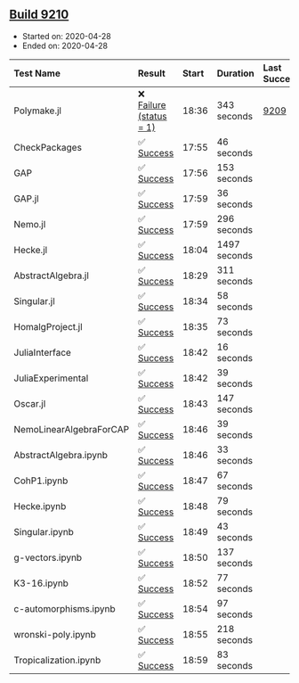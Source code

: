 ## [Build 9210](https://oscarci.mathematik.uni-kl.de/job/oscar/9210/)

* Started on: 2020-04-28
* Ended on: 2020-04-28

| Test Name    | Result | Start | Duration | Last Success | First Failure |
|:-------------|:-------|:------|:---------|:-------------|:--------------|
| Polymake.jl | ❌ [Failure (status = 1)](https://oscarci.mathematik.uni-kl.de/job/oscar/9210/artifact/logs/build-9210/Polymake.jl.log) | 18:36 | 343 seconds | [9209](https://oscarci.mathematik.uni-kl.de/job/oscar/9209/) | [9210](https://oscarci.mathematik.uni-kl.de/job/oscar/9210/) |
| CheckPackages | ✅ [Success](https://oscarci.mathematik.uni-kl.de/job/oscar/9210/artifact/logs/build-9210/CheckPackages.log) | 17:55 | 46 seconds |  |  |
| GAP | ✅ [Success](https://oscarci.mathematik.uni-kl.de/job/oscar/9210/artifact/logs/build-9210/GAP.log) | 17:56 | 153 seconds |  |  |
| GAP.jl | ✅ [Success](https://oscarci.mathematik.uni-kl.de/job/oscar/9210/artifact/logs/build-9210/GAP.jl.log) | 17:59 | 36 seconds |  |  |
| Nemo.jl | ✅ [Success](https://oscarci.mathematik.uni-kl.de/job/oscar/9210/artifact/logs/build-9210/Nemo.jl.log) | 17:59 | 296 seconds |  |  |
| Hecke.jl | ✅ [Success](https://oscarci.mathematik.uni-kl.de/job/oscar/9210/artifact/logs/build-9210/Hecke.jl.log) | 18:04 | 1497 seconds |  |  |
| AbstractAlgebra.jl | ✅ [Success](https://oscarci.mathematik.uni-kl.de/job/oscar/9210/artifact/logs/build-9210/AbstractAlgebra.jl.log) | 18:29 | 311 seconds |  |  |
| Singular.jl | ✅ [Success](https://oscarci.mathematik.uni-kl.de/job/oscar/9210/artifact/logs/build-9210/Singular.jl.log) | 18:34 | 58 seconds |  |  |
| HomalgProject.jl | ✅ [Success](https://oscarci.mathematik.uni-kl.de/job/oscar/9210/artifact/logs/build-9210/HomalgProject.jl.log) | 18:35 | 73 seconds |  |  |
| JuliaInterface | ✅ [Success](https://oscarci.mathematik.uni-kl.de/job/oscar/9210/artifact/logs/build-9210/JuliaInterface.log) | 18:42 | 16 seconds |  |  |
| JuliaExperimental | ✅ [Success](https://oscarci.mathematik.uni-kl.de/job/oscar/9210/artifact/logs/build-9210/JuliaExperimental.log) | 18:42 | 39 seconds |  |  |
| Oscar.jl | ✅ [Success](https://oscarci.mathematik.uni-kl.de/job/oscar/9210/artifact/logs/build-9210/Oscar.jl.log) | 18:43 | 147 seconds |  |  |
| NemoLinearAlgebraForCAP | ✅ [Success](https://oscarci.mathematik.uni-kl.de/job/oscar/9210/artifact/logs/build-9210/NemoLinearAlgebraForCAP.log) | 18:46 | 39 seconds |  |  |
| AbstractAlgebra.ipynb | ✅ [Success](https://oscarci.mathematik.uni-kl.de/job/oscar/9210/artifact/logs/build-9210/AbstractAlgebra.ipynb.log) | 18:46 | 33 seconds |  |  |
| CohP1.ipynb | ✅ [Success](https://oscarci.mathematik.uni-kl.de/job/oscar/9210/artifact/logs/build-9210/CohP1.ipynb.log) | 18:47 | 67 seconds |  |  |
| Hecke.ipynb | ✅ [Success](https://oscarci.mathematik.uni-kl.de/job/oscar/9210/artifact/logs/build-9210/Hecke.ipynb.log) | 18:48 | 79 seconds |  |  |
| Singular.ipynb | ✅ [Success](https://oscarci.mathematik.uni-kl.de/job/oscar/9210/artifact/logs/build-9210/Singular.ipynb.log) | 18:49 | 43 seconds |  |  |
| g-vectors.ipynb | ✅ [Success](https://oscarci.mathematik.uni-kl.de/job/oscar/9210/artifact/logs/build-9210/g-vectors.ipynb.log) | 18:50 | 137 seconds |  |  |
| K3-16.ipynb | ✅ [Success](https://oscarci.mathematik.uni-kl.de/job/oscar/9210/artifact/logs/build-9210/K3-16.ipynb.log) | 18:52 | 77 seconds |  |  |
| c-automorphisms.ipynb | ✅ [Success](https://oscarci.mathematik.uni-kl.de/job/oscar/9210/artifact/logs/build-9210/c-automorphisms.ipynb.log) | 18:54 | 97 seconds |  |  |
| wronski-poly.ipynb | ✅ [Success](https://oscarci.mathematik.uni-kl.de/job/oscar/9210/artifact/logs/build-9210/wronski-poly.ipynb.log) | 18:55 | 218 seconds |  |  |
| Tropicalization.ipynb | ✅ [Success](https://oscarci.mathematik.uni-kl.de/job/oscar/9210/artifact/logs/build-9210/Tropicalization.ipynb.log) | 18:59 | 83 seconds |  |  |
